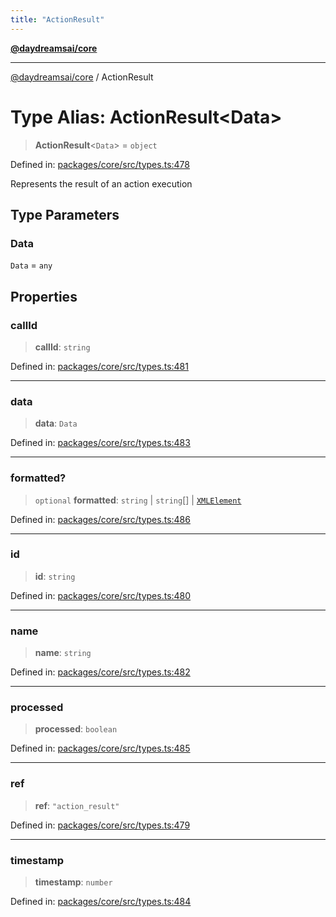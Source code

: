 ```yaml
---
title: "ActionResult"
---
```


[**@daydreamsai/core**](./api-reference.md)

***

[@daydreamsai/core](./api-reference.md) / ActionResult

# Type Alias: ActionResult\<Data\>

> **ActionResult**\<`Data`\> = `object`

Defined in: [packages/core/src/types.ts:478](https://github.com/dojoengine/daydreams/blob/877d54c3d7a1ffa2e1fe799ae3402216c969af05/packages/core/src/types.ts#L478)

Represents the result of an action execution

## Type Parameters

### Data

`Data` = `any`

## Properties

### callId

> **callId**: `string`

Defined in: [packages/core/src/types.ts:481](https://github.com/dojoengine/daydreams/blob/877d54c3d7a1ffa2e1fe799ae3402216c969af05/packages/core/src/types.ts#L481)

***

### data

> **data**: `Data`

Defined in: [packages/core/src/types.ts:483](https://github.com/dojoengine/daydreams/blob/877d54c3d7a1ffa2e1fe799ae3402216c969af05/packages/core/src/types.ts#L483)

***

### formatted?

> `optional` **formatted**: `string` \| `string`[] \| [`XMLElement`](./XMLElement.md)

Defined in: [packages/core/src/types.ts:486](https://github.com/dojoengine/daydreams/blob/877d54c3d7a1ffa2e1fe799ae3402216c969af05/packages/core/src/types.ts#L486)

***

### id

> **id**: `string`

Defined in: [packages/core/src/types.ts:480](https://github.com/dojoengine/daydreams/blob/877d54c3d7a1ffa2e1fe799ae3402216c969af05/packages/core/src/types.ts#L480)

***

### name

> **name**: `string`

Defined in: [packages/core/src/types.ts:482](https://github.com/dojoengine/daydreams/blob/877d54c3d7a1ffa2e1fe799ae3402216c969af05/packages/core/src/types.ts#L482)

***

### processed

> **processed**: `boolean`

Defined in: [packages/core/src/types.ts:485](https://github.com/dojoengine/daydreams/blob/877d54c3d7a1ffa2e1fe799ae3402216c969af05/packages/core/src/types.ts#L485)

***

### ref

> **ref**: `"action_result"`

Defined in: [packages/core/src/types.ts:479](https://github.com/dojoengine/daydreams/blob/877d54c3d7a1ffa2e1fe799ae3402216c969af05/packages/core/src/types.ts#L479)

***

### timestamp

> **timestamp**: `number`

Defined in: [packages/core/src/types.ts:484](https://github.com/dojoengine/daydreams/blob/877d54c3d7a1ffa2e1fe799ae3402216c969af05/packages/core/src/types.ts#L484)
